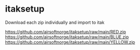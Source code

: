 # itaksetup
Download each zip individually and import to itak


https://github.com/airsoftnorge/itaksetup/raw/main/RED.zip
https://github.com/airsoftnorge/itaksetup/raw/main/BLUE.zip
https://github.com/airsoftnorge/itaksetup/raw/main/YELLOW.zip
